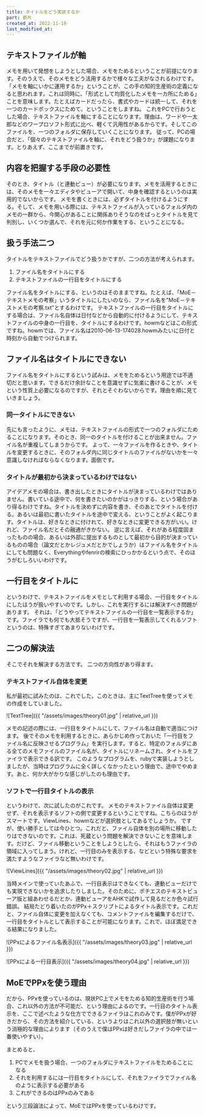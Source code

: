 ```yaml
---
title: タイトルをどう実装するか
part: 断片
created_at: 2022-11-19
last_modified_at: 
---
```


## テキストファイルが軸

メモを用いて発想をしようとした場合、メモをためるということが前提になります。そのうえで、そのメモをどう活用するかで様々な工夫がなされるわけです。「メモを軸にいかに運用するか」ということが、この手の知的生産術の定義になると思われます。これは同時に、「形式として均質化したメモを一カ所にためる」ことを意味します。たとえばカードだったら、書式やカードは統一して、それを一つのカードボックスにためて、ということをしますね。
これをPCで行おうとした場合、テキストファイルを軸にすることになります。理由は、ワードや一太郎などのワープロソフト形式に比べ、軽くて汎用性があるからです。そしてこのファイルを、一つのフォルダに保存していくことになります。
従って、PCの場合だと、「個々のテキストファイルを軸に、それをどう扱うか」が課題になります。とりあえず、ここまでが前置きです。

## 内容を把握する手段の必要性

そのとき、タイトル（と連動ビュー）が必要になります。メモを活用するときには、そのメモを一々エディタやビューアで開いて、中身を確認するというのは実用的でないからです。
メモを書くときには、必ずタイトルを付けるようにする。そして、メモを用いる際には、テキストファイルが入っているフォルダ内のメモの一群から、今関心があることに関係ありそうなのをぱっとタイトルを見て判別し、いくつか選んで、それを元に何か作業をする、ということになる。

## 扱う手法二つ

タイトルをテキストファイルでどう扱うかですが、二つの方法が考えられます。

1. ファイル名をタイトルにする
1. テキストファイルの一行目をタイトルにする

ファイル名をタイトルにする、というのはそのままですね。たとえば、「MoE－テキストメモの考察」いうタイトルにしたいのなら、ファイル名を"MoE－テキストメモの考察.txt"とするわけです。
テキストファイルの一行目をタイトルにする場合は、ファイル名自体は日付などから自動的に付けるようにして、テキストファイルの中身の一行目を、タイトルにするわけです。howmなどはこの形式ですね。howmでは、ファイル名は2010-06-13-174028.howmみたいに日付と時刻から自動でつけられます。

## ファイル名はタイトルにできない

ファイル名をタイトルにするという試みは、メモをためるという用途では不適切だと思います。できるだけ余計なことを意識せずに気楽に書けることが、メモという性質上必要になるのですが、それとそぐわないからです。理由を順に見ていきましょう。

### 同一タイトルにできない

先にも言ったように、メモは、テキストファイルの形式で一つのフォルダにためることになります。そのとき、同一のタイトルを付けることが出来ません。ファイル名が重複してしまうからです。
よって、一々ファイルを作るときや、タイトルを変更するときに、そのフォルダ内に同じタイトルのファイルがないかを一々意識しなければならなくなります。面倒です。

### タイトルが最初から決まっているわけではない

アイデアメモの場合は、書き出したときにタイトルが決まっているわけではありません。書いている途中で、何を書きたいのかがはっきりする、という場合があり得るわけですね。タイトルを決めずに内容を書き、そのあとでタイトルを付ける。あるいは最初に書いたタイトルを途中で変える、ということがよく起こります。タイトルは、好きなときに付けれて、好きなときに変更できる方がいい。けれど、ファイル名だとその融通がきかない。
逆に言えば、それがある程度固まったものの場合、あるいは外部に提出するものとして最初から目的が決まっているものの場合（論文だとかレジュメだとかでしょうか）はファイル名をタイトルにしても問題なく、Everythingやfenrirの検索にひっかかるという点で、そのほうがむしろいいわけです。

## 一行目をタイトルに

というわけで、テキストファイルをメモとして利用する場合、一行目をタイトルにしたほうが扱いやすいのです。しかし、これを実行するには解決すべき問題があります。
それは、「どうやってテキストファイルの一行目を一覧表示するか」です。ファイラでも何でも大抵そうですが、一行目を一覧表示してくれるソフトというのは、特殊すぎてあまりないわけです。

## 二つの解決法

そこでそれを解決する方法です。
二つの方向性があり得ます。

### テキストファイル自体を変更

私が最初に試みたのは、これでした。このときは、主にTextTreeを使ってメモの作成をしていました。

![TextTree]({{ "/assets/images/theory01.jpg" | relative_url }})

メモの記述の際には、一行目をタイトルにして、ファイル名は自動で適当につけます。
後でそのメモを利用するときに、あらかじめ作っておいた「一行目をファイル名に反映させるプログラム」を実行します。すると、特定のフォルダにある全てのメモファイルのファイル名が、タイトルにリネームされ、タイトルをファイラで表示できる訳です。
このようなプログラムを、rubyで実装しようとしましたが、当時はプログラムに全く詳しくなかったという理由で、途中でやめます。あと、何か大がかりな感じがしたのも理由です。

### ソフトで一行目タイトルの表示

というわけで、次に試したのがこれです。
メモのテキストファイル自体は変更せず、それを表示するソフトの側で変更するということですね。こちらのほうがスマートです。ViewLines、howmなどが選択肢としてあるでしょうか。
ですが、使い勝手としては今ひとつ。これだと、ファイル自体を別の場所に移動したりはできないのです。これは、死蔵という問題を解決できないことを意味します。だけど、ファイル移動ということをしようとしたら、それはもうファイラの領域に入ってしまう。けれど、一行目のみを表示する、などという特殊な要求を満たすようなファイラなど無いわけです。

![ViewLines]({{ "/assets/images/theory02.jpg" | relative_url }})

当時メインで使っていたあふで、一行目表示はできなくても、連動ビューだけでも実現できないかを追求したりしました。そのために、ポチエスのテキストビューア版と組あわせるだとか、連動ビューアをAHKで試作して見るだとか色々試行錯誤。
結局たどり着いたのがPPx＋スクリプトによるタイトル表示です。これだと、ファイル自体に変更を加えなくても、コメントファイルを編集するだけで、一行目をタイトルとして表示することが可能になります。これで、ほぼ満足できる結果になりました。

![PPxによるファイル名表示]({{ "/assets/images/theory03.jpg" | relative_url }})

![PPxによる一行目表示]({{ "/assets/images/theory04.jpg" | relative_url }})

## MoEでPPxを使う理由

だから、PPxを使っているのは、現状PC上でメモをためる知的生産術を行う場合、これ以外の方法が不可能だ、という理由によるのです。一行目のタイトル表示を、ここで述べたような仕方でできるファイラはこれのみです。僕がPPxが好きだから、その方法を紹介している、というよりはこれ以外の選択肢が無いという消極的な理由によります（そのうえで僕はPPxは好きだしファイラの中では一番使いやすい）。

まとめると、

1. PCでメモを扱う場合、一つのフォルダにテキストファイルをためることになる
1. それを利用するには一行目をタイトルにして、それをファイラでファイル名のように表示する必要がある
1. これができるのはPPxのみである

という三段論法によって、MoEではPPxを使っているわけです。
